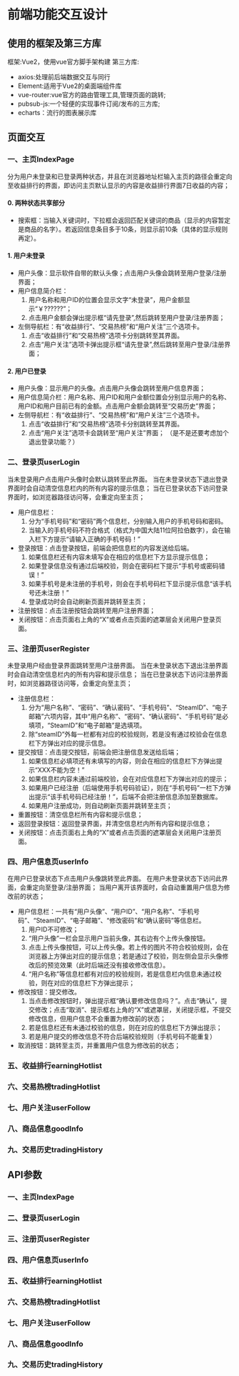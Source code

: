 # 前端功能交互设计

## 使用的框架及第三方库
框架:Vue2，使用vue官方脚手架构建
第三方库: 
- axios:处理前后端数据交互与同行
- Element:适用于Vue2的桌面端组件库
- vue-router:vue官方的路由管理工具,管理页面的跳转;
- pubsub-js:一个轻便的实现事件订阅/发布的三方库;
- echarts：流行的图表展示库

## 页面交互
### 一、主页IndexPage
分为用户未登录和已登录两种状态，并且在浏览器地址栏输入主页的路径会重定向至收益排行的界面，即访问主页默认显示的内容是收益排行界面7日收益的内容；

#### 0. 两种状态共享部分
- 搜索框：当输入关键词时，下拉框会返回匹配关键词的商品（显示的内容暂定是商品的名字）。若返回信息条目多于10条，则显示前10条（具体的显示规则再定）。
#### 1. 用户未登录
- 用户头像：显示软件自带的默认头像；点击用户头像会跳转至用户登录/注册界面；
- 用户信息简介栏：
    1. 用户名称和用户ID的位置会显示文字“未登录”，用户金额显示“￥\?\?\????”；
    2. 点击用户金额会弹出提示框“请先登录”,然后跳转至用户登录/注册界面；
- 左侧导航栏：有“收益排行”、“交易热榜”和“用户关注”三个选项卡。
    1. 点击“收益排行”和“交易热榜”选项卡分别跳转至其界面。
    2. 点击“用户关注”选项卡弹出提示框“请先登录”,然后跳转至用户登录/注册界面；
#### 2. 用户已登录
- 用户头像：显示用户的头像。点击用户头像会跳转至用户信息界面；
- 用户信息简介栏：用户名称、用户ID和用户金额位置会分别显示用户的名称、用户ID和用户目前已有的金额。点击用户金额会跳转至“交易历史”界面；
- 左侧导航栏：有“收益排行”、“交易热榜”和“用户关注”三个选项卡。
    1. 点击“收益排行”和“交易热榜”选项卡分别跳转至其界面。
    2. 点击“用户关注”选项卡会跳转至“用户关注”界面；
（是不是还要考虑加个退出登录功能？）
### 二、登录页userLogin
当未登录用户点击用户头像时会默认跳转至此界面。
当在未登录状态下退出登录界面时会自动清空信息栏内的所有内容的提示信息；
当在已登录状态下访问登录界面时，如浏览器路径访问等，会重定向至主页；

- 用户信息栏：
    1. 分为“手机号码”和“密码”两个信息栏，分别输入用户的手机号码和密码。
    2. 当输入的手机号码不符合格式（格式为中国大陆11位阿拉伯数字），会在输入栏下方提示“请输入正确的手机号码！”
- 登录按钮：点击登录按钮，前端会把信息栏的内容发送给后端。
   1. 如果信息栏还有内容未填写会在相应的信息栏下方显示提示信息；
   2. 如果登录信息没有通过后端校验，则会在密码栏下提示“手机号或密码错误！”
   3. 如果手机号是未注册的手机号，则会在手机号码栏下显示提示信息“该手机号还未注册！”
   4. 登录成功时会自动刷新页面并跳转至主页；
- 注册按钮：点击注册按钮会跳转至用户注册界面；
- 关闭按钮：点击页面右上角的“X”或者点击页面的遮罩层会关闭用户登录页面。

### 三、注册页userRegister
未登录用户经由登录界面跳转至用户注册界面。
当在未登录状态下退出注册界面时会自动清空信息栏内的所有内容和提示信息；
当在已登录状态下访问注册界面时，如浏览器路径访问等，会重定向至主页；

- 注册信息栏：
    1. 分为“用户名称”、“密码”、“确认密码”、“手机号码”、“SteamID”、“电子邮箱”六项内容，其中“用户名称”、“密码”、“确认密码”、“手机号码”是必填项，“SteamID”和“电子邮箱”是选填项。
    2. 除“steamID”外每一栏都有对应的校验规则，若是没有通过校验会在信息栏下方弹出对应的提示信息。
- 提交按钮：点击提交按钮，前端会把注册信息发送给后端；
    1. 如果信息栏必填项还有未填写的内容，则会在相应的信息栏下方弹出提示“XXX不能为空！”
    2. 如果信息栏内容未通过前端校验，会在对应信息栏下方弹出对应的提示；
    3. 如果用户已经注册（后端使用手机号码验证），则在“手机号码”一栏下方弹出提示“该手机号码已经注册！”，后端不会把注册信息添加至数据库。
    4. 如果用户注册成功，则自动刷新页面并跳转至主页；
- 重置按钮：清空信息栏所有内容和提示信息；
- 返回登录按钮：返回登录界面，并清空信息栏内所有内容和提示信息；
- 关闭按钮：点击页面右上角的“X”或者点击页面的遮罩层会关闭用户注册页面。

### 四、用户信息页userInfo
在用户已登录状态下点击用户头像跳转至此界面。
在用户未登录状态下访问此界面，会重定向至登录/注册界面；
当用户离开该界面时，会自动重置用户信息为修改前的状态；
- 用户信息栏：一共有“用户头像”、“用户ID”、“用户名称”、“手机号码”、“SteamID”、“电子邮箱”、“修改密码”和“确认密码”等信息栏。
    1. 用户ID不可修改；
    2. “用户头像”一栏会显示用户当前头像，其右边有个上传头像按钮。
    3. 点击上传头像按钮，可以上传头像。若上传的图片不符合校验规则，会在浏览器上方弹出对应的提示信息；若是通过了校验，则左侧会显示头像修改后的预览效果（此时后端还没有接收修改信息）。
    4. “用户名称”等信息栏都有对应的校验规则，若是信息栏内信息未通过校验，则在对应的信息栏下方弹出提示；
- 修改按钮：提交修改。
    1. 当点击修改按钮时，弹出提示框“确认要修改信息吗？”。点击“确认”，提交修改；点击“取消”、提示框右上角的“X”或遮罩层，关闭提示框，不提交修改信息，但用户信息不会重置为修改前的状态；
    1. 若是信息栏还有未通过校验的信息，则在对应的信息栏下方弹出提示；
    2. 若是用户提交的修改信息不符合后端校验规则（手机号码不能重复）
- 取消按钮：跳转至主页，并重置用户信息为修改前的状态；

### 五、收益排行earningHotlist

### 六、交易热榜tradingHotlist

### 七、用户关注userFollow

### 八、商品信息goodInfo

### 九、交易历史tradingHistory

## API参数

### 一、主页IndexPage
### 二、登录页userLogin
### 三、注册页userRegister
### 四、用户信息页userInfo
### 五、收益排行earningHotlist
### 六、交易热榜tradingHotlist
### 七、用户关注userFollow
### 八、商品信息goodInfo
### 九、交易历史tradingHistory

